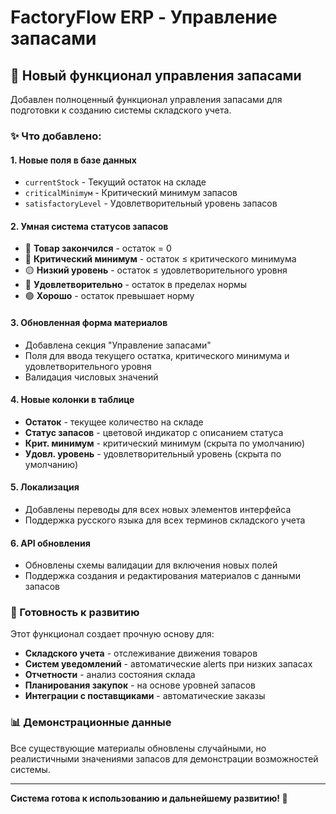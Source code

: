 # FactoryFlow ERP - Управление запасами

## 🎉 Новый функционал управления запасами

Добавлен полноценный функционал управления запасами для подготовки к созданию системы складского учета.

### ✨ Что добавлено:

#### 1. **Новые поля в базе данных**
- `currentStock` - Текущий остаток на складе
- `criticalMinimум` - Критический минимум запасов
- `satisfactoryLevel` - Удовлетворительный уровень запасов

#### 2. **Умная система статусов запасов**
- 🔴 **Товар закончился** - остаток = 0
- 🔴 **Критический минимум** - остаток ≤ критического минимума
- 🟡 **Низкий уровень** - остаток ≤ удовлетворительного уровня
- 🔵 **Удовлетворительно** - остаток в пределах нормы
- 🟢 **Хорошо** - остаток превышает норму

#### 3. **Обновленная форма материалов**
- Добавлена секция "Управление запасами"
- Поля для ввода текущего остатка, критического минимума и удовлетворительного уровня
- Валидация числовых значений

#### 4. **Новые колонки в таблице**
- **Остаток** - текущее количество на складе
- **Статус запасов** - цветовой индикатор с описанием статуса
- **Крит. минимум** - критический минимум (скрыта по умолчанию)
- **Удовл. уровень** - удовлетворительный уровень (скрыта по умолчанию)

#### 5. **Локализация**
- Добавлены переводы для всех новых элементов интерфейса
- Поддержка русского языка для всех терминов складского учета

#### 6. **API обновления**
- Обновлены схемы валидации для включения новых полей
- Поддержка создания и редактирования материалов с данными запасов

### 🚀 Готовность к развитию

Этот функционал создает прочную основу для:
- **Складского учета** - отслеживание движения товаров
- **Систем уведомлений** - автоматические alerts при низких запасах
- **Отчетности** - анализ состояния склада
- **Планирования закупок** - на основе уровней запасов
- **Интеграции с поставщиками** - автоматические заказы

### 📊 Демонстрационные данные

Все существующие материалы обновлены случайными, но реалистичными значениями запасов для демонстрации возможностей системы.

---

**Система готова к использованию и дальнейшему развитию! 🎯**
